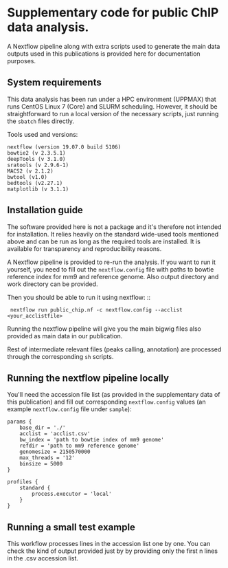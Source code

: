 # Supplementary code for public ChIP data analysis.

A Nextflow pipeline along with extra scripts used to generate the main data outputs
used in this publications is provided here for documentation purposes.

## System requirements

This data analysis has been run under a HPC environment (UPPMAX) that runs 
CentOS Linux 7 (Core) and SLURM scheduling. However, it should be straightforward
to run a local version of the necessary scripts, just running the `sbatch` files directly.

Tools used and versions:


    nextflow (version 19.07.0 build 5106)
    bowtie2 (v 2.3.5.1)
    deepTools (v 3.1.0)
    sratools (v 2.9.6-1)
    MACS2 (v 2.1.2)
    bwtool (v1.0)
    bedtools (v2.27.1)
    matplotlib (v 3.1.1) 


## Installation guide

The software provided here is not a package and it's therefore not intended for
installation. It relies heavily on the standard wide-used tools mentioned above and
 can be run as long as the required tools are installed. It is available 
for transparency and reproducibility reasons. 

A Nextflow pipeline is provided to re-run the analysis. If you want to run it
yourself, you need to fill out the `nextflow.config` file with paths to bowtie
reference index for mm9 and reference genome. Also output directory
and work directory can be provided.

Then you should be able to run it using nextflow: ::

     nextflow run public_chip.nf -c nextflow.config --acclist <your_acclistfile> 

Running the nextflow pipeline will give you the main bigwig files also provided as
main data in our publication.

Rest of intermediate relevant files (peaks calling, annotation) are processed
through the corresponding `sh` scripts.

## Running the nextflow pipeline locally

You'll need the accession file list (as provided in the supplementary data of
this publication) and fill out corresponding `nextflow.config` values (an example 
`nextflow.config` file under `sample`):

    params {
        base_dir = './'
        acclist = 'acclist.csv'
        bw_index = 'path to bowtie index of mm9 genome'
        refdir = 'path to mm9 reference genome'
        genomesize = 2150570000
        max_threads = '12'
        binsize = 5000
    }

    profiles {
        standard {
            process.executor = 'local'
        }
    }

## Running a small test example

This workflow processes lines in the accession list one by one. You can check
the kind of output provided just by by providing only the first n lines in the
.csv accession list.


